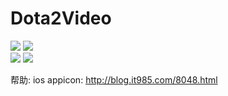 Dota2Video
=====

<a href="https://github.com/ykforerlang/Dota2Video/blob/master/demo_images/v1.gif"><img src="https://github.com/ykforerlang/Dota2Video/blob/master/demo_images/v1.gif"></a>
<a href="https://github.com/ykforerlang/Dota2Video/blob/master/demo_images/v2.gif"><img src="https://github.com/ykforerlang/Dota2Video/blob/master/demo_images/v2.gif"></a>
<br>
<a href="https://github.com/ykforerlang/Dota2Video/blob/master/demo_images/v3.gif"><img src="https://github.com/ykforerlang/Dota2Video/blob/master/demo_images/v3.gif"></a>
<a href="https://github.com/ykforerlang/Dota2Video/blob/master/demo_images/v4.gif"><img src="https://github.com/ykforerlang/Dota2Video/blob/master/demo_images/v4.gif"></a>


帮助:
  ios appicon: http://blog.it985.com/8048.html
